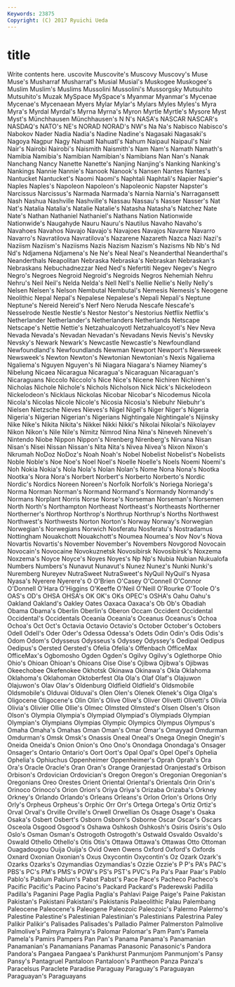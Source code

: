 ```yaml
---
Keywords: 23875 
Copyright: (C) 2017 Ryuichi Ueda
---
```


# title

Write contents here.
uscovite Muscovite's Muscovy
Muscovy's Muse Muse's Musharraf Musharraf's Musial Musial's Muskogee Muskogee's Muslim
Muslim's Muslims Mussolini Mussolini's Mussorgsky Mutsuhito Mutsuhito's Muzak MySpace MySpace's
Myanmar Myanmar's Mycenae Mycenae's Mycenaean Myers Mylar Mylar's Mylars Myles
Myles's Myra Myra's Myrdal Myrdal's Myrna Myrna's Myron Myrtle Myrtle's
Mysore Myst Myst's Münchhausen Münchhausen's N N's NASA's NASCAR NASCAR's
NASDAQ's NATO's NE's NORAD NORAD's NW's Na Na's Nabisco Nabisco's
Nabokov Nader Nadia Nadia's Nadine Nadine's Nagasaki Nagasaki's Nagoya Nagpur
Nagy Nahuatl Nahuatl's Nahum Naipaul Naipaul's Nair Nair's Nairobi Nairobi's
Naismith Naismith's Nam Nam's Namath Namath's Namibia Namibia's Namibian Namibian's
Namibians Nan Nan's Nanak Nanchang Nancy Nanette Nanette's Nanjing Nanjing's
Nanking Nanking's Nankings Nannie Nannie's Nanook Nanook's Nansen Nantes Nantes's
Nantucket Nantucket's Naomi Naomi's Naphtali Naphtali's Napier Napier's Naples Naples's
Napoleon Napoleon's Napoleonic Napster Napster's Narcissus Narcissus's Narmada Narmada's Narnia
Narnia's Narragansett Nash Nashua Nashville Nashville's Nassau Nassau's Nasser Nasser's
Nat Nat's Natalia Natalia's Natalie Natalie's Natasha Natasha's Natchez Nate
Nate's Nathan Nathaniel Nathaniel's Nathans Nation Nationwide Nationwide's Naugahyde Nauru
Nauru's Nautilus Navaho Navaho's Navahoes Navahos Navajo Navajo's Navajoes Navajos
Navarre Navarro Navarro's Navratilova Navratilova's Nazarene Nazareth Nazca Nazi Nazi's
Naziism Naziism's Naziisms Nazis Nazism Nazism's Nazisms Nb Nb's Nd
Nd's Ndjamena Ndjamena's Ne Ne's Neal Neal's Neanderthal Neanderthal's Neanderthals
Neapolitan Nebraska Nebraska's Nebraskan Nebraskan's Nebraskans Nebuchadnezzar Ned Ned's Nefertiti
Negev Negev's Negro Negro's Negroes Negroid Negroid's Negroids Negros Nehemiah
Nehru Nehru's Neil Neil's Nelda Nelda's Nell Nell's Nellie Nellie's
Nelly Nelly's Nelsen Nelsen's Nelson Nembutal Nembutal's Nemesis Nemesis's Neogene
Neolithic Nepal Nepal's Nepalese Nepalese's Nepali Nepali's Neptune Neptune's Nereid
Nereid's Nerf Nero Neruda Nescafe Nescafe's Nesselrode Nestle Nestle's Nestor
Nestor's Nestorius Netflix Netflix's Netherlander Netherlander's Netherlanders Netherlands Netscape Netscape's
Nettie Nettie's Netzahualcoyotl Netzahualcoyotl's Nev Neva Nevada Nevada's Nevadan Nevadan's
Nevadans Nevis Nevis's Nevsky Nevsky's Newark Newark's Newcastle Newcastle's Newfoundland
Newfoundland's Newfoundlands Newman Newport Newport's Newsweek Newsweek's Newton Newton's Newtonian
Newtonian's Nexis Ngaliema Ngaliema's Nguyen Nguyen's Ni Niagara Niagara's Niamey
Niamey's Nibelung Nicaea Nicaragua Nicaragua's Nicaraguan Nicaraguan's Nicaraguans Niccolo Niccolo's
Nice Nice's Nicene Nichiren Nichiren's Nicholas Nichole Nichole's Nichols Nicholson
Nick Nick's Nickelodeon Nickelodeon's Nicklaus Nickolas Nicobar Nicobar's Nicodemus Nicola
Nicola's Nicolas Nicole Nicole's Nicosia Nicosia's Niebuhr Niebuhr's Nielsen Nietzsche
Nieves Nieves's Nigel Nigel's Niger Niger's Nigeria Nigeria's Nigerian Nigerian's
Nigerians Nightingale Nightingale's Nijinsky Nike Nike's Nikita Nikita's Nikkei Nikki
Nikki's Nikolai Nikolai's Nikolayev Nikon Nikon's Nile Nile's Nimitz Nimrod
Nina Nina's Nineveh Nineveh's Nintendo Niobe Nippon Nippon's Nirenberg Nirenberg's
Nirvana Nisan Nisan's Nisei Nissan Nissan's Nita Nita's Nivea Nivea's
Nixon Nixon's Nkrumah NoDoz NoDoz's Noah Noah's Nobel Nobelist Nobelist's
Nobelists Noble Noble's Noe Noe's Noel Noel's Noelle Noelle's Noels
Noemi Noemi's Noh Nokia Nokia's Nola Nola's Nolan Nolan's Nome
Nona Nona's Nootka Nootka's Nora Nora's Norbert Norbert's Norberto Norberto's
Nordic Nordic's Nordics Noreen Noreen's Norfolk Norfolk's Noriega Noriega's Norma
Norman Norman's Normand Normand's Normandy Normandy's Normans Norplant Norris Norse
Norse's Norseman Norseman's Norsemen North North's Northampton Northeast Northeast's Northeasts
Northerner Northerner's Northrop Northrop's Northrup Northrup's Norths Northwest Northwest's Northwests
Norton Norton's Norway Norway's Norwegian Norwegian's Norwegians Norwich Nosferatu Nosferatu's
Nostradamus Nottingham Nouakchott Nouakchott's Noumea Noumea's Nov Nov's Nova Novartis
Novartis's November November's Novembers Novgorod Novocain Novocain's Novocaine Novokuznetsk Novosibirsk
Novosibirsk's Noxzema Noxzema's Noyce Noyce's Noyes Noyes's Np Np's Nubia
Nubian Nukualofa Numbers Numbers's Nunavut Nunavut's Nunez Nunez's Nunki Nunki's
Nuremberg Nureyev NutraSweet NutraSweet's NyQuil NyQuil's Nyasa Nyasa's Nyerere Nyerere's
O O'Brien O'Casey O'Connell O'Connor O'Donnell O'Hara O'Higgins O'Keeffe O'Neil
O'Neill O'Rourke O'Toole O's OAS's OD's OHSA OHSA's OK OK's
OKs OPEC's OSHA's Oahu Oahu's Oakland Oakland's Oakley Oates Oaxaca
Oaxaca's Ob Ob's Obadiah Obama Obama's Oberlin Oberlin's Oberon Occam
Occident Occidental Occidental's Occidentals Oceania Oceania's Oceanus Oceanus's Ochoa Ochoa's
Oct Oct's Octavia Octavio Octavio's October October's Octobers Odell Odell's
Oder Oder's Odessa Odessa's Odets Odin Odin's Odis Odis's Odom
Odom's Odysseus Odysseus's Odyssey Odyssey's Oedipal Oedipus Oedipus's Oersted Oersted's
Ofelia Ofelia's Offenbach OfficeMax OfficeMax's Ogbomosho Ogden Ogden's Ogilvy Ogilvy's
Oglethorpe Ohio Ohio's Ohioan Ohioan's Ohioans Oise Oise's Ojibwa Ojibwa's
Ojibwas Okeechobee Okefenokee Okhotsk Okinawa Okinawa's Okla Oklahoma Oklahoma's Oklahoman
Oktoberfest Ola Ola's Olaf Olaf's Olajuwon Olajuwon's Olav Olav's Oldenburg
Oldfield Oldfield's Oldsmobile Oldsmobile's Olduvai Olduvai's Olen Olen's Olenek Olenek's
Olga Olga's Oligocene Oligocene's Olin Olin's Olive Olive's Oliver Olivetti
Olivetti's Olivia Olivia's Olivier Ollie Ollie's Olmec Olmsted Olmsted's Olsen
Olsen's Olson Olson's Olympia Olympia's Olympiad Olympiad's Olympiads Olympian Olympian's
Olympians Olympias Olympic Olympics Olympus Olympus's Omaha Omaha's Omahas Oman
Oman's Omar Omar's Omayyad Omdurman Omdurman's Omsk Omsk's Onassis Oneal
Oneal's Onega Onegin Onegin's Oneida Oneida's Onion Onion's Ono Ono's
Onondaga Onondaga's Onsager Onsager's Ontario Ontario's Oort Oort's Opal Opal's
Opel Opel's Ophelia Ophelia's Ophiuchus Oppenheimer Oppenheimer's Oprah Oprah's Ora
Ora's Oracle Oracle's Oran Oran's Orange Oranjestad Oranjestad's Orbison Orbison's
Ordovician Ordovician's Oregon Oregon's Oregonian Oregonian's Oregonians Oreo Orestes Orient
Oriental Oriental's Orientals Orin Orin's Orinoco Orinoco's Orion Orion's Oriya
Oriya's Orizaba Orizaba's Orkney Orkney's Orlando Orlando's Orleans Orleans's Orlon
Orlon's Orlons Orly Orly's Orpheus Orpheus's Orphic Orr Orr's Ortega
Ortega's Ortiz Ortiz's Orval Orval's Orville Orville's Orwell Orwellian Os
Osage Osage's Osaka Osaka's Osbert Osbert's Osborn Osborn's Osborne Oscar
Oscar's Oscars Osceola Osgood Osgood's Oshawa Oshkosh Oshkosh's Osiris Osiris's
Oslo Oslo's Osman Osman's Ostrogoth Ostrogoth's Ostwald Osvaldo Osvaldo's Oswald
Othello Othello's Otis Otis's Ottawa Ottawa's Ottawas Otto Ottoman Ouagadougou
Ouija Ouija's Ovid Owen Owens Oxford Oxford's Oxfords Oxnard Oxonian
Oxonian's Oxus Oxycontin Oxycontin's Oz Ozark Ozark's Ozarks Ozarks's Ozymandias
Ozymandias's Ozzie Ozzie's P P's PA's PAC's PBS's PC's PM's
PMS's POW's PS's PST's PVC's Pa Pa's Paar Paar's Pablo
Pablo's Pablum Pablum's Pabst Pabst's Pace Pace's Pacheco Pacheco's Pacific
Pacific's Pacino Pacino's Packard Packard's Paderewski Padilla Padilla's Paganini Page
Paglia Paglia's Pahlavi Paige Paige's Paine Pakistan Pakistan's Pakistani Pakistani's
Pakistanis Palaeolithic Palau Palembang Paleocene Paleocene's Paleogene Paleozoic Paleozoic's Palermo
Palermo's Palestine Palestine's Palestinian Palestinian's Palestinians Palestrina Paley Palikir Palikir's
Palisades Palisades's Palladio Palmer Palmerston Palmolive Palmolive's Palmyra Palmyra's Palomar
Palomar's Pam Pam's Pamela Pamela's Pamirs Pampers Pan Pan's Panama
Panama's Panamanian Panamanian's Panamanians Panamas Panasonic Panasonic's Pandora Pandora's Pangaea
Pangaea's Pankhurst Panmunjom Panmunjom's Pansy Pansy's Pantagruel Pantaloon Pantaloon's Pantheon
Panza Panza's Paracelsus Paraclete Paradise Paraguay Paraguay's Paraguayan Paraguayan's Paraguayans
